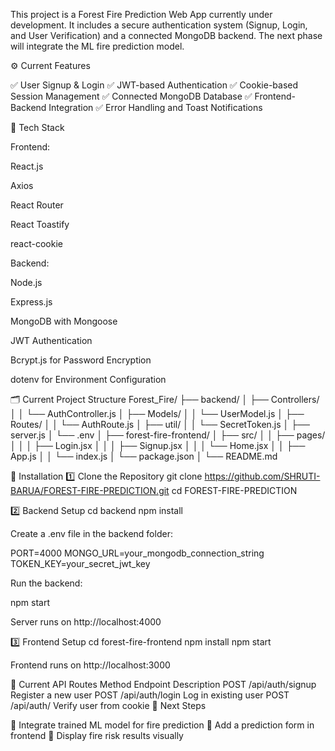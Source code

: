 This project is a Forest Fire Prediction Web App currently under development.
It includes a secure authentication system (Signup, Login, and User Verification) and a connected MongoDB backend.
The next phase will integrate the ML fire prediction model.

⚙️ Current Features

✅ User Signup & Login
✅ JWT-based Authentication
✅ Cookie-based Session Management
✅ Connected MongoDB Database
✅ Frontend-Backend Integration
✅ Error Handling and Toast Notifications

🧠 Tech Stack

Frontend:

React.js

Axios

React Router

React Toastify

react-cookie

Backend:

Node.js

Express.js

MongoDB with Mongoose

JWT Authentication

Bcrypt.js for Password Encryption

dotenv for Environment Configuration

🗂️ Current Project Structure
Forest_Fire/
├── backend/
│   ├── Controllers/
│   │   └── AuthController.js
│   ├── Models/
│   │   └── UserModel.js
│   ├── Routes/
│   │   └── AuthRoute.js
│   ├── util/
│   │   └── SecretToken.js
│   ├── server.js
│   └── .env
│
├── forest-fire-frontend/
│   ├── src/
│   │   ├── pages/
│   │   │   ├── Login.jsx
│   │   │   ├── Signup.jsx
│   │   │   └── Home.jsx
│   │   ├── App.js
│   │   └── index.js
│   └── package.json
│
└── README.md

🧩 Installation
1️⃣ Clone the Repository
git clone https://github.com/SHRUTI-BARUA/FOREST-FIRE-PREDICTION.git
cd FOREST-FIRE-PREDICTION

2️⃣ Backend Setup
cd backend
npm install


Create a .env file in the backend folder:

PORT=4000
MONGO_URL=your_mongodb_connection_string
TOKEN_KEY=your_secret_jwt_key


Run the backend:

npm start


Server runs on http://localhost:4000

3️⃣ Frontend Setup
cd forest-fire-frontend
npm install
npm start


Frontend runs on http://localhost:3000

🧾 Current API Routes
Method	Endpoint	Description
POST	/api/auth/signup	Register a new user
POST	/api/auth/login	Log in existing user
POST	/api/auth/	Verify user from cookie
📍 Next Steps

🔹 Integrate trained ML model for fire prediction
🔹 Add a prediction form in frontend
🔹 Display fire risk results visually

